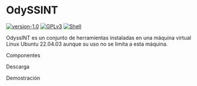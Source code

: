# OdySSINT

[![version-1.0](https://img.shields.io/badge/version-1.0-green)]([https://github.com/Datalux/Osintgram/releases/tag/1.0](https://github.com/javi-ag/OdyssINT/releases/tag/pre-release))
[![GPLv3](https://img.shields.io/badge/license-GPLv3-blue)]([https://img.shields.io/badge/license-GPLv3-blue](https://github.com/javi-ag/OdyssINT/tree/main?tab=CC0-1.0-1-ov-file#))
[![Shell](https://img.shields.io/badge/language-shell-red)](https://img.shields.io/badge/language-shell-red)


OdyssINT es un conjunto de herramientas instaladas en una máquina virtual Linux Ubuntu 22.04.03 aunque su uso no se limita a esta máquina.

Componentes

Descarga

Demostración

